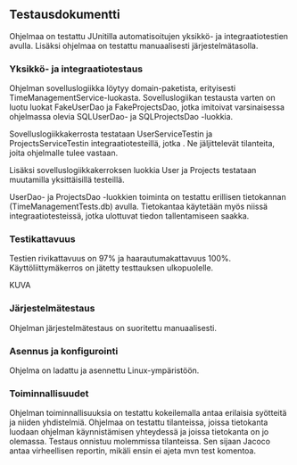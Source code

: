 ## Testausdokumentti

Ohjelmaa on testattu JUnitilla automatisoitujen yksikkö- ja integraatiotestien avulla. 
Lisäksi ohjelmaa on testattu manuaalisesti järjestelmätasolla.

### Yksikkö- ja integraatiotestaus

Ohjelman sovelluslogiikka löytyy domain-paketista, erityisesti TimeManagementService-luokasta. Sovelluslogiikan testausta varten on luotu luokat FakeUserDao ja FakeProjectsDao, jotka imitoivat varsinaisessa ohjelmassa olevia SQLUserDao- ja SQLProjectsDao -luokkia. 

Sovelluslogiikkakerrosta testataan UserServiceTestin ja ProjectsServiceTestin integraatiotesteillä, jotka . Ne jäljittelevät tilanteita, joita ohjelmalle tulee vastaan. 

Lisäksi sovelluslogiikkakerroksen luokkia User ja Projects testataan muutamilla yksittäisillä testeillä. 

UserDao- ja ProjectsDao -luokkien toiminta on testattu erillisen tietokannan (TimeManagementTests.db) avulla. Tietokantaa käytetään myös niissä integraatiotesteissä, jotka ulottuvat tiedon tallentamiseen saakka. 

### Testikattavuus

Testien rivikattavuus on 97% ja haarautumakattavuus 100%. Käyttöliittymäkerros on jätetty testtauksen ulkopuolelle.    


KUVA 

### Järjestelmätestaus

Ohjelman järjestelmätestaus on suoritettu manuaalisesti.

### Asennus ja konfigurointi

Ohjelma on ladattu ja asennettu Linux-ympäristöön.  

### Toiminnallisuudet

Ohjelman toiminnallisuuksia on testattu kokeilemalla antaa erilaisia syötteitä ja niiden yhdistelmiä. 
Ohjelmaa on testattu tilanteissa, joissa tietokanta luodaan ohjelman käynnistämisen yhteydessä ja joissa tietokanta on jo olemassa. Testaus onnistuu molemmissa tilanteissa. Sen sijaan Jacoco antaa virheellisen reportin, mikäli ensin ei ajeta mvn test komentoa.  

